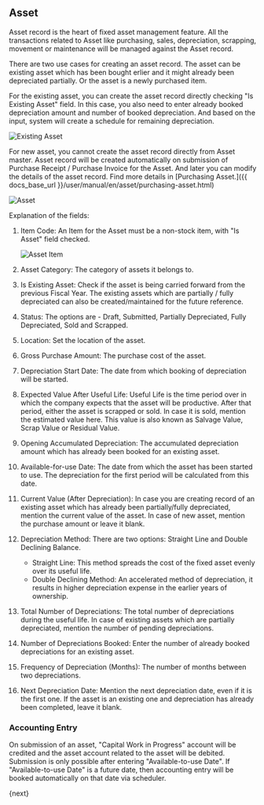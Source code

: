 
## Asset

Asset record is the heart of fixed asset management feature. All the transactions related to Asset like purchasing, sales, depreciation, scrapping, movement or maintenance will be managed against the Asset record.


There are two use cases for creating an asset record. The asset can be existing asset which has been bought erlier and it might already been depreciated partially. Or the asset is a newly purchased item.

For the existing asset, you can create the asset record directly checking "Is Existing Asset" field. In this case, you also need to enter already booked depreciation amount and number of booked depreciation. And based on the input, system will create a schedule for remaining depreciation.

<img class="screenshot" alt="Existing Asset" src="{{docs_base_url}}/assets/img/asset/existing-asset.png">

For new asset, you cannot create the asset record directly from Asset master. Asset record will be created automatically on submission of Purchase Receipt / Purchase Invoice for the Asset. And later you can modify the details of the asset record. Find more details in [Purchasing Asset.]({{ docs_base_url }}/user/manual/en/asset/purchasing-asset.html)

<img class="screenshot" alt="Asset" src="{{docs_base_url}}/assets/img/asset/asset.png">

Explanation of the fields:

1. Item Code: An Item for the Asset must be a non-stock item, with "Is Asset" field checked.

	<img class="screenshot" alt="Asset Item" src="{{docs_base_url}}/assets/img/asset/asset-item.png">

2. Asset Category: The category of assets it belongs to.
3. Is Existing Asset: Check if the asset is being carried forward from the previous Fiscal Year. The existing assets which are partially / fully depreciated can also be created/maintained for the future reference.
4. Status: The options are - Draft, Submitted, Partially Depreciated, Fully Depreciated, Sold and Scrapped.
5. Location: Set the location of the asset.
6. Gross Purchase Amount: The purchase cost of the asset.
7. Depreciation Start Date: The date from which booking of depreciation will be started.
8. Expected Value After Useful Life: Useful Life is the time period over in which the company expects that the asset will be productive. After that period, either the asset is scrapped or sold. In case it is sold, mention the estimated value here. This value is also known as Salvage Value, Scrap Value or Residual Value.
9. Opening Accumulated Depreciation: The accumulated depreciation amount which has already been booked for an existing asset.
10. Available-for-use Date: The date from which the asset has been started to use. The depreciation for the first period will be calculated from this date.
11. Current Value (After Depreciation): In case you are creating record of an existing asset which has already been partially/fully depreciated, mention the current value of the asset. In case of new asset, mention the purchase amount or leave it blank.
12. Depreciation Method: There are two options: Straight Line and Double Declining Balance.
	- Straight Line: This method spreads the cost of the fixed asset evenly over its useful life.
	- Double Declining Method: An accelerated method of depreciation, it results in higher depreciation expense in the earlier years of ownership.
13. Total Number of Depreciations: The total number of depreciations during the useful life. In case of existing assets which are partially depreciated, mention the number of pending depreciations.
14. Number of Depreciations Booked: Enter the number of already booked depreciations for an existing asset.
15. Frequency of Depreciation (Months): The number of months between two depreciations.
16. Next Depreciation Date: Mention the next depreciation date, even if it is the first one. If the asset is an existing one and depreciation has already been completed, leave it blank.

### Accounting Entry

On submission of an asset, "Capital Work in Progress" account will be credited and the asset account related to the asset will be debited. Submission is only possible after entering "Available-to-use Date". If "Available-to-use Date" is a future date, then accounting entry will be booked automatically on that date via scheduler.

{next}
